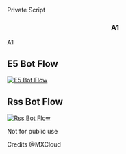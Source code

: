 Private Script

<h3 align="center">A1</h3>
A1

## E5 Bot Flow 

[![E5 Bot Flow](https://github.com/tsexr7hxyf/botflow/actions/workflows/E5Flow.yml/badge.svg)](https://github.com/tsexr7hxyf/botflow/actions/workflows/E5Flow.yml)

## Rss Bot Flow

[![Rss Bot Flow](https://github.com/tsexr7hxyf/botflow/actions/workflows/RssFlow.yml/badge.svg)](https://github.com/tsexr7hxyf/botflow/actions/workflows/RssFlow.yml)

Not for public use

Credits @MXCloud
